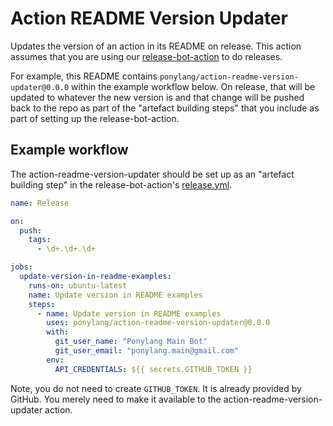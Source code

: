 # Action README Version Updater

Updates the version of an action in its README on release. This action assumes that you are using our [release-bot-action](https://github.com/ponylang/release-bot-action) to do releases.

For example, this README contains `ponylang/action-readme-version-updater@0.0.0` within the example workflow below. On release, that will be updated to whatever the new version is and that change will be pushed back to the repo as part of the "artefact building steps" that you include as part of setting up the release-bot-action.

## Example workflow

The action-readme-version-updater should be set up as an "artefact building step" in the release-bot-action's [release.yml](https://github.com/ponylang/release-bot-action#trigger-release-announcement).

```yml
name: Release

on:
  push:
    tags:
      - \d+.\d+.\d+

jobs:
  update-version-in-readme-examples:
    runs-on: ubuntu-latest
    name: Update version in README examples
    steps:
      - name: Update version in README examples
        uses: ponylang/action-readme-version-updater@0.0.0
        with:
          git_user_name: "Ponylang Main Bot"
          git_user_email: "ponylang.main@gmail.com"
        env:
          API_CREDENTIALS: ${{ secrets.GITHUB_TOKEN }}
```

Note, you do not need to create `GITHUB_TOKEN`. It is already provided by GitHub. You merely need to make it available to the action-readme-version-updater action.
